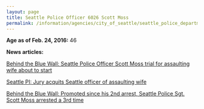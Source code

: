 ```yaml
---
layout: page
title: Seattle Police Officer 6026 Scott Moss
permalink: /information/agencies/city_of_seattle/seattle_police_department/copbook/6026/
---
```


**Age as of Feb. 24, 2016:** 46

**News articles:**

[Behind the Blue Wall: Seattle Police Officer Scott Moss trial for assaulting wife about to start](http://behindthebluewall.blogspot.com/2009/08/wa-seattle-police-officer-scott-moss.html)

[Seattle PI: Jury acquits Seattle officer of assaulting wife](http://blog.seattlepi.com/seattle911/2009/08/18/jury-acquits-seattle-officer-of-assaulting-wife/)

[Behind the Blue Wall: Promoted since his 2nd arrest, Seattle Police Sgt. Scott Moss arrested a 3rd time](http://behindthebluewall.blogspot.com/2011/04/wa-promoted-since-his-2nd-arrest.html)


